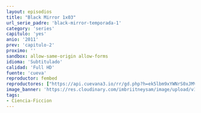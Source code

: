 ```yaml
---
layout: episodios
title: "Black Mirror 1x03"
url_serie_padre: 'black-mirror-temporada-1'
category: 'series'
capitulo: 'yes'
anio: '2011'
prev: 'capitulo-2'
proximo: ''
sandbox: allow-same-origin allow-forms
idioma: 'Subtitulado'
calidad: 'Full HD'
fuente: 'cueva'
reproductor: fembed
reproductores: ["https://api.cuevana3.io/rr/gd.php?h=ek5lbm9xYWNrS0xJMVp5b21KREk0dFBLbjVkaHhkRGdrOG1jbnBpUnhhS1YyNXg0cXNHVjFOaTRub0tCeDZ2cG1iMStpMldwdzhDYnRuaGpxWnVscE5PU3FadVkyUT09"]
image_banner: 'https://res.cloudinary.com/imbriitneysam/image/upload/v1547402294/black-banner-1-min.jpg'
tags:
- Ciencia-Ficcion
---
```












